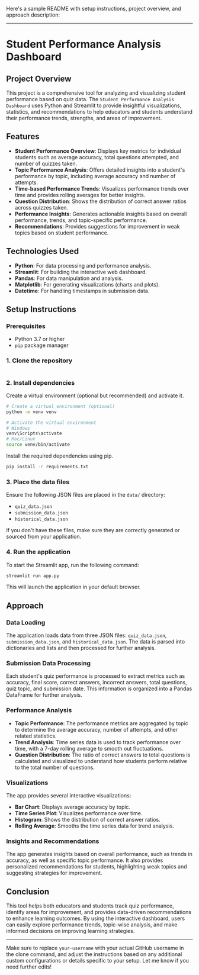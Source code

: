 Here's a sample README with setup instructions, project overview, and approach description:

---

# Student Performance Analysis Dashboard

## Project Overview

This project is a comprehensive tool for analyzing and visualizing student performance based on quiz data. The `Student Performance Analysis Dashboard` uses Python and Streamlit to provide insightful visualizations, statistics, and recommendations to help educators and students understand their performance trends, strengths, and areas of improvement.

## Features

- **Student Performance Overview**: Displays key metrics for individual students such as average accuracy, total questions attempted, and number of quizzes taken.
- **Topic Performance Analysis**: Offers detailed insights into a student's performance by topic, including average accuracy and number of attempts.
- **Time-based Performance Trends**: Visualizes performance trends over time and provides rolling averages for better insights.
- **Question Distribution**: Shows the distribution of correct answer ratios across quizzes taken.
- **Performance Insights**: Generates actionable insights based on overall performance, trends, and topic-specific performance.
- **Recommendations**: Provides suggestions for improvement in weak topics based on student performance.

## Technologies Used

- **Python**: For data processing and performance analysis.
- **Streamlit**: For building the interactive web dashboard.
- **Pandas**: For data manipulation and analysis.
- **Matplotlib**: For generating visualizations (charts and plots).
- **Datetime**: For handling timestamps in submission data.

## Setup Instructions

### Prerequisites

- Python 3.7 or higher
- `pip` package manager

### 1. Clone the repository

```bash

```

### 2. Install dependencies

Create a virtual environment (optional but recommended) and activate it.

```bash
# Create a virtual environment (optional)
python -m venv venv

# Activate the virtual environment
# Windows
venv\Scripts\activate
# Mac/Linux
source venv/bin/activate
```

Install the required dependencies using pip.

```bash
pip install -r requirements.txt
```

### 3. Place the data files

Ensure the following JSON files are placed in the `data/` directory:

- `quiz_data.json`
- `submission_data.json`
- `historical_data.json`

If you don't have these files, make sure they are correctly generated or sourced from your application.

### 4. Run the application

To start the Streamlit app, run the following command:

```bash
streamlit run app.py
```

This will launch the application in your default browser.

## Approach

### Data Loading

The application loads data from three JSON files: `quiz_data.json`, `submission_data.json`, and `historical_data.json`. The data is parsed into dictionaries and lists and then processed for further analysis.

### Submission Data Processing

Each student's quiz performance is processed to extract metrics such as accuracy, final score, correct answers, incorrect answers, total questions, quiz topic, and submission date. This information is organized into a Pandas DataFrame for further analysis.

### Performance Analysis

- **Topic Performance**: The performance metrics are aggregated by topic to determine the average accuracy, number of attempts, and other related statistics.
- **Trend Analysis**: Time series data is used to track performance over time, with a 7-day rolling average to smooth out fluctuations.
- **Question Distribution**: The ratio of correct answers to total questions is calculated and visualized to understand how students perform relative to the total number of questions.

### Visualizations

The app provides several interactive visualizations:
- **Bar Chart**: Displays average accuracy by topic.
- **Time Series Plot**: Visualizes performance over time.
- **Histogram**: Shows the distribution of correct answer ratios.
- **Rolling Average**: Smooths the time series data for trend analysis.

### Insights and Recommendations

The app generates insights based on overall performance, such as trends in accuracy, as well as specific topic performance. It also provides personalized recommendations for students, highlighting weak topics and suggesting strategies for improvement.

## Conclusion

This tool helps both educators and students track quiz performance, identify areas for improvement, and provides data-driven recommendations to enhance learning outcomes. By using the interactive dashboard, users can easily explore performance trends, topic-wise analysis, and make informed decisions on improving learning strategies.

---

Make sure to replace `your-username` with your actual GitHub username in the clone command, and adjust the instructions based on any additional custom configurations or details specific to your setup. Let me know if you need further edits!
